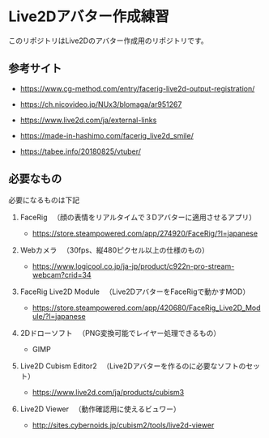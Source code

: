 # Live2Dアバター作成練習

このリポジトリはLive2Dのアバター作成用のリポジトリです。

## 参考サイト
- https://www.cg-method.com/entry/facerig-live2d-output-registration/

- https://ch.nicovideo.jp/NUx3/blomaga/ar951267

- https://www.live2d.com/ja/external-links

- https://made-in-hashimo.com/facerig_live2d_smile/

- https://tabee.info/20180825/vtuber/

## 必要なもの

必要になるものは下記

1. FaceRig
　（顔の表情をリアルタイムで３Dアバターに適用させるアプリ）

    - https://store.steampowered.com/app/274920/FaceRig/?l=japanese

2. Webカメラ
　（30fps、縦480ピクセル以上の仕様のもの）

    - https://www.logicool.co.jp/ja-jp/product/c922n-pro-stream-webcam?crid=34

3. FaceRig Live2D Module
　（Live2DアバターをFaceRigで動かすMOD）

    - https://store.steampowered.com/app/420680/FaceRig_Live2D_Module/?l=japanese

4. 2Dドローソフト
　（PNG変換可能でレイヤー処理できるもの）
    - GIMP

5. Live2D Cubism Editor2
　（Live2Dアバターを作るのに必要なソフトのセット）
    - https://www.live2d.com/ja/products/cubism3

6. Live2D Viewer
　（動作確認用に使えるビュワー）
    - http://sites.cybernoids.jp/cubism2/tools/live2d-viewer

